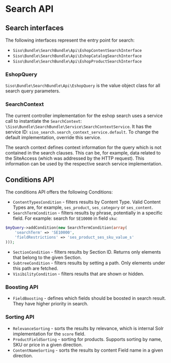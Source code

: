# Search API

## Search interfaces

The following interfaces represent the entry point for search:

- `Siso\Bundle\SearchBundle\Api\EshopContentSearchInterface`
- `Siso\Bundle\SearchBundle\Api\EshopCatalogSearchInterface`
- `Siso\Bundle\SearchBundle\Api\EshopProductSearchInterface`

### EshopQuery

`Siso\Bundle\SearchBundle\Api\EshopQuery` is the value object class for all search query parameters.

### SearchContext

The current controller implementation for the eshop search uses a service call to instantiate the `SearchContext`: `\Siso\Bundle\SearchBundle\Service\SearchContextService`.
It has the service ID: `siso_search.search_context_service.default`.
To change the default implementation, override this service.

The search context defines context information for the query which is not contained in the search clauses.
This can be, for example, data related to the SiteAccess (which was addressed by the HTTP request).
This information can be used by the respective search service implementation.

## Conditions API

The conditions API offers the following Conditions:

- `ContentTypesCondition` - filters results by Content Type. Valid Content Types are, for example, `ses_product`, `ses_category` or `ses_content`.
- `SearchTermCondition` - filters results by phrase, potentially in a specific field. For example: search for `SE10000` in field `sku`:

``` php
$myQuery->addCondition(new SearchTermCondition(array(
    'searchTerm' => 'SE10000',
    'fieldRestrictions' => 'ses_product_ses_sku_value_s'
)));
```

- `SectionCondition` - filters results by Section ID. Returns only elements that belong to the given Section.
- `SubtreeCondition` - filters results by setting a path. Only elements under this path are fetched.
- `VisibilityCondition` - filters results that are shown or hidden.

### Boosting API

- `FieldBoosting` - defines which fields should be boosted in search result. They have higher priority in search.

### Sorting API

- `RelevanceSorting` - sorts the results by relevance, which is internal Solr implementation for the `score` field.
- `ProductFieldSorting` - sorting for products. Supports sorting by name, SKU or price in a given direction.
- `ContentNameSorting` - sorts the results by content Field name in a given direction.
